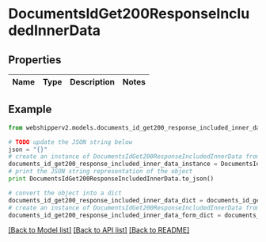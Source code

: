 # DocumentsIdGet200ResponseIncludedInnerData


## Properties
Name | Type | Description | Notes
------------ | ------------- | ------------- | -------------

## Example

```python
from webshipperv2.models.documents_id_get200_response_included_inner_data import DocumentsIdGet200ResponseIncludedInnerData

# TODO update the JSON string below
json = "{}"
# create an instance of DocumentsIdGet200ResponseIncludedInnerData from a JSON string
documents_id_get200_response_included_inner_data_instance = DocumentsIdGet200ResponseIncludedInnerData.from_json(json)
# print the JSON string representation of the object
print DocumentsIdGet200ResponseIncludedInnerData.to_json()

# convert the object into a dict
documents_id_get200_response_included_inner_data_dict = documents_id_get200_response_included_inner_data_instance.to_dict()
# create an instance of DocumentsIdGet200ResponseIncludedInnerData from a dict
documents_id_get200_response_included_inner_data_form_dict = documents_id_get200_response_included_inner_data.from_dict(documents_id_get200_response_included_inner_data_dict)
```
[[Back to Model list]](../README.md#documentation-for-models) [[Back to API list]](../README.md#documentation-for-api-endpoints) [[Back to README]](../README.md)


